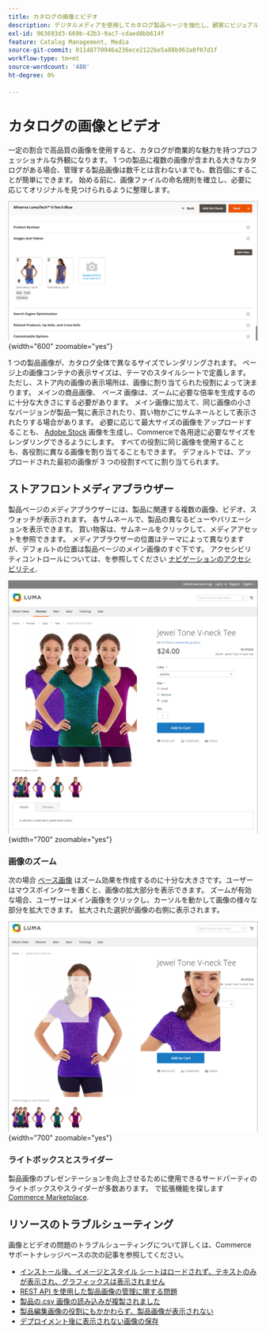 ```yaml
---
title: カタログの画像とビデオ
description: デジタルメディアを使用してカタログ製品ページを強化し、顧客にビジュアルを提供する方法を説明します。
exl-id: 963693d3-669b-42b3-9ac7-cdaed8bb614f
feature: Catalog Management, Media
source-git-commit: 01148770946a236ece2122be5a88b963a0f07d1f
workflow-type: tm+mt
source-wordcount: '480'
ht-degree: 0%

---
```


# カタログの画像とビデオ

一定の割合で高品質の画像を使用すると、カタログが商業的な魅力を持つプロフェッショナルな外観になります。 1 つの製品に複数の画像が含まれる大きなカタログがある場合、管理する製品画像は数千とは言わないまでも、数百個にすることが簡単にできます。 始める前に、画像ファイルの命名規則を確立し、必要に応じてオリジナルを見つけられるように整理します。

![製品画像](./assets/product-images-videos-swatch.png){width="600" zoomable="yes"}

1 つの製品画像が、カタログ全体で異なるサイズでレンダリングされます。 ページ上の画像コンテナの表示サイズは、テーマのスタイルシートで定義します。 ただし、ストア内の画像の表示場所は、画像に割り当てられた役割によって決まります。 メインの商品画像、 _ベース_ 画像は、ズームに必要な倍率を生成するのに十分な大きさにする必要があります。 メイン画像に加えて、同じ画像の小さなバージョンが製品一覧に表示されたり、買い物かごにサムネールとして表示されたりする場合があります。 必要に応じて最大サイズの画像をアップロードすることも、 [Adobe Stock](../content-design/adobe-stock.md) 画像を生成し、Commerceで各用途に必要なサイズをレンダリングできるようにします。 すべての役割に同じ画像を使用することも、各役割に異なる画像を割り当てることもできます。 デフォルトでは、アップロードされた最初の画像が 3 つの役割すべてに割り当てられます。

## ストアフロントメディアブラウザー

製品ページのメディアブラウザーには、製品に関連する複数の画像、ビデオ、スウォッチが表示されます。 各サムネールで、製品の異なるビューやバリエーションを表示できます。 買い物客は、サムネールをクリックして、メディアアセットを参照できます。 メディアブラウザーの位置はテーマによって異なりますが、デフォルトの位置は製品ページのメイン画像のすぐ下です。 アクセシビリティコントロールについては、を参照してください [ナビゲーションのアクセシビリティ](../getting-started/navigation-accessibility.md).

![ストアフロントメディアブラウザー](./assets/storefront-thumbnail-gallery.png){width="700" zoomable="yes"}

### 画像のズーム

次の場合 [ベース画像](product-image.md) はズーム効果を作成するのに十分な大きさです。ユーザーはマウスポインターを置くと、画像の拡大部分を表示できます。 ズームが有効な場合、ユーザーはメイン画像をクリックし、カーソルを動かして画像の様々な部分を拡大できます。 拡大された選択が画像の右側に表示されます。

![画像のズーム](./assets/storefront-image-zoom.png){width="700" zoomable="yes"}

### ライトボックスとスライダー

製品画像のプレゼンテーションを向上させるために使用できるサードパーティのライトボックスやスライダーが多数あります。 で拡張機能を探します [Commerce Marketplace](../getting-started/commerce-marketplace.md).

## リソースのトラブルシューティング

画像とビデオの問題のトラブルシューティングについて詳しくは、Commerce サポートナレッジベースの次の記事を参照してください。

- [インストール後、イメージとスタイル シートはロードされず、テキストのみが表示され、グラフィックスは表示されません](https://experienceleague.adobe.com/docs/commerce-knowledge-base/kb/troubleshooting/storefront/after-installing-images-and-stylesheets-do-not-load-only-text-displays-no-graphics.html)
- [REST API を使用した製品画像の管理に関する問題](https://experienceleague.adobe.com/docs/commerce-knowledge-base/kb/support-tools/patches/v1-0-5/mdva-28763-magento-patch-issues-with-managing-product-images-via-rest-api.html)
- [製品の.csv 画像の読み込みが複製されました](https://experienceleague.adobe.com/docs/commerce-knowledge-base/kb/support-tools/patches/v1-0-14/mdva-31969-magento-patch-import-products-.csv-images-duplicated.html)
- [製品編集画像の役割にもかかわらず、製品画像が表示されない](https://experienceleague.adobe.com/docs/commerce-knowledge-base/kb/troubleshooting/storefront/product-images-do-not-display-despite-product-edit-image-roles.html)
- [デプロイメント後に表示されない画像の保存](https://experienceleague.adobe.com/docs/commerce-knowledge-base/kb/troubleshooting/storefront/store-images-not-displayed-after-deployment.html)
